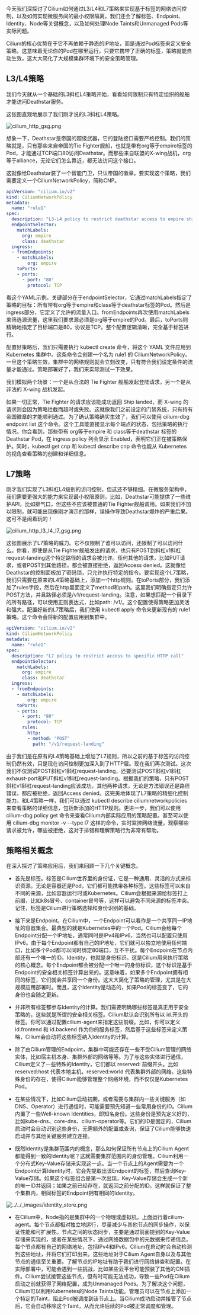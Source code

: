 今天我们深探讨了Cilium如何通过L3/L4和L7策略来实现基于标签的网络访问控制，以及如何实现微服务间的最小权限隔离。我们还会了解标签、Endpoint、Identity、Node等关键概念，以及如何处理Node Taints和Unmanaged Pods等实际问题。

Cilium的核心优势在于它不再依赖于静态的IP地址，而是通过Pod标签来定义安全策略。这意味着无论你的Pod在哪里运行，只要它携带了正确的标签，策略就能自动生效，这大大简化了大规模集群环境下的安全策略管理。

## L3/L4策略

我们今天就从一个基础的L3斜杠L4策略开始，看看如何限制只有特定组织的舰船才能访问Deathstar服务。

这张图直观地展示了我们刚才说的L3斜杠L4策略。

![cilium_http_gsg.png](assets/cilium_http_gsg.png)

想象一下，Deathstar是帝国的超级武器，它的登陆接口需要严格控制。我们的策略就是，只有那些来自帝国的Tie Fighter舰船，也就是带有org等于empire标签的Pod，才能通过TCP端口80访问Deathstar。而那些来自联盟的X-wing战机，org等于alliance，无论它们怎么靠近，都无法访问这个接口。

这就像给Deathstar装了一个智能门卫，只认帝国的徽章。要实现这个策略，我们需要定义一个CiliumNetworkPolicy，简称CNP。

```yaml
apiVersion: "cilium.io/v2"
kind: CiliumNetworkPolicy
metadata:
  name: "rule1"
spec:
  description: "L3-L4 policy to restrict deathstar access to empire ships only"
  endpointSelector:
    matchLabels:
      org: empire
      class: deathstar
  ingress:
  - fromEndpoints:
    - matchLabels:
        org: empire
    toPorts:
    - ports:
      - port: "80"
        protocol: TCP
```

看这个YAML示例。关键部分在于endpointSelector，它通过matchLabels指定了策略的目标：所有带有org等于empire和class等于deathstar标签的Pod。然后是ingress部分，它定义了允许的流量入口。fromEndpoints再次使用matchLabels来筛选源流量，这里我们要求源必须是org等于empire的Pod。最后，toPorts则精确地指定了目标端口是80，协议是TCP。整个配置逻辑清晰，完全基于标签进行。

配置好策略后，我们只需要执行 kubectl create 命令，将这个 YAML 文件应用到 Kubernetes 集群中。这条命令会创建一个名为 rule1 的 CiliumNetworkPolicy。一旦这个策略生效，集群中的网络规则就会立刻改变，只有符合我们设定条件的流量才能通过。策略部署好了，我们来实际测试一下效果。

我们模拟两个场景：一个是从合法的 Tie Fighter 舰船发起登陆请求，另一个是从非法的 X-wing 战机发起。

如果一切正常，Tie Fighter 的请求应该能成功返回 Ship landed，而 X-wing 的请求则会因为策略拦截而超时或失败。这就像我们之前设定的门禁系统，只有持有帝国徽章的才能顺利通过。为了确认策略确实生效了，我们可以使用 cilium-dbg endpoint list 这个命令。这个工具能直接显示每个端点的状态，包括策略的执行情况。你会看到，那些带有 org等于empire 和 class等于deathstar 标签的 Deathstar Pod，在 ingress policy 列会显示 Enabled，表明它们正在被策略保护。同时，kubectl get cnp 和 kubectl describe cnp 命令也能从 Kubernetes 的视角查看策略的创建和详细信息。

## L7策略

刚才我们实现了L3斜杠L4级别的访问控制，但这还不够精细。在微服务架构中，我们需要更强大的能力来实现最小权限原则。比如，Deathstar可能提供了一些维护API，比如排气口，但这些不应该被普通的Tie Fighter舰船调用。如果我们不加以限制，就可能出现像刚才演示的那样，误操作导致Deathstar爆炸的严重后果。这可不是闹着玩的！

![cilium_http_l3_l4_l7_gsg.png](https://docs.cilium.io/en/stable/_images/cilium_http_l3_l4_l7_gsg.png)

这张图展示了L7策略的威力。它不仅限制了谁可以访问，还限制了可以访问什么。你看，即使是从Tie Fighter舰船发出的请求，也只有POST到斜杠v1斜杠request-landing这个特定路径的请求会被允许。任何其他的请求，比如PUT请求，或者POST到其他路径，都会被直接拒绝，返回Access denied。这就像给Deathstar的控制面板加了密码锁，只允许执行特定的指令。要实现这个L7策略，我们只需要在原来的L4策略基础上，添加一个http规则。在toPorts部分，我们添加了rules字段，然后在http里面定义了method和path。这里我们明确指定只允许POST方法，并且路径必须是/v1/request-landing。注意，如果想匹配一个目录下的所有路径，可以使用正则表达式，比如path: /v1/。这个配置使得策略更加灵活和强大。配置好新的L7策略后，我们使用 kubectl apply 命令来更新现有的 rule1 策略。这个命令会将新的配置应用到集群中。

```yaml
apiVersion: "cilium.io/v2"
kind: CiliumNetworkPolicy
metadata:
  name: "rule1"
spec:
  description: "L7 policy to restrict access to specific HTTP call"
  endpointSelector:
    matchLabels:
      org: empire
      class: deathstar
  ingress:
  - fromEndpoints:
    - matchLabels:
        org: empire
    toPorts:
    - ports:
      - port: "80"
        protocol: TCP
      rules:
        http:
        - method: "POST"
          path: "/v1/request-landing"
```

由于我们是在原有的L4策略基础上增加了L7规则，所以之前的基于标签的访问控制仍然有效，只是现在访问控制更加深入到了HTTP层。现在我们再次测试。这次我们不仅测试POST斜杠v1斜杠request-landing，还要测试POST斜杠v1斜杠exhaust-port和PUT斜杠v1斜杠request-landing。根据我们的策略，只有POST斜杠v1斜杠request-landing应该成功。其他两种请求，无论是方法错误还是路径错误，都应被拒绝，返回Access denied。这完美地体现了L7策略的精细化控制能力。和L4策略一样，我们可以通过 kubectl describe ciliumnetworkpolicies 来查看策略的详细信息，包括新添加的HTTP规则。更进一步，我们可以使用 cilium-dbg policy get 命令来查看Cilium内部实际应用的策略配置。甚至可以使用 cilium-dbg monitor -v --type l7 这样的命令，实时监控网络流量，观察哪些请求被允许，哪些被拒绝，这对于排错和理解策略行为非常有帮助。

## 策略相关概念

在深入探讨了策略应用后，我们来回顾一下几个关键概念。

- 首先是标签。标签是Cilium世界里的身份证，它是一种通用、灵活的方式来标识资源。无论是容器还是Pod，它们都可能携带各种标签。这些标签可以来自不同的来源，比如容器运行时或Kubernetes。Cilium会根据来源给标签打上前缀，比如k8s冒号、container冒号等，这样可以避免不同来源的标签冲突。记住，标签是Cilium进行策略选择和身份识别的基础。

- 接下来是Endpoint。在Cilium中，一个Endpoint可以看作是一个共享同一IP地址的容器集合。最典型的就是Kubernetes中的一个Pod。Cilium会给每个Endpoint分配一个IP地址，通常同时是IPv4和IPv6，当然也可以配置只使用IPv6。由于每个Endpoint都有自己的IP地址，它们就可以独立地使用任何端口，比如多个Pod都可以同时绑定80端口，互不干扰。每个Endpoint在节点内部还有一个唯一的ID。Identity，也就是身份标识。这是Cilium用来执行策略的核心概念。每个Endpoint都会被分配一个唯一的身份标识，这个标识是基于Endpoint的安全相关标签计算出来的。这意味着，如果多个Endpoint拥有相同的标签，它们就会共享同一个身份。这大大简化了策略的管理，尤其是在大规模应用部署时。而且，这个Identity是动态的，如果Pod的标签变了，它的身份也会随之更新。

- 并非所有标签都参与Identity的计算。我们需要明确哪些标签是真正用于安全策略的，这些就是所谓的安全相关标签。Cilium默认会识别所有以 id.开头的标签。你可以通过配置cilium-agent来指定这些前缀。比如，你可以定义 id.frontend 和 id.backend 作为你的服务标签，然后基于这些标签来定义策略，Cilium会自动将这些标签纳入Identity的计算。

- 除了由Cilium管理的Endpoint，集群中可能还存在一些不受Cilium管理的网络实体，比如宿主机本身、集群外部的网络等等。为了与这些实体进行通信，Cilium定义了一些特殊的Identity，它们都以 reserved: 前缀开头。比如 reserved:host 代表本地主机，reserved:world 代表集群外部的网络。这些特殊身份的存在，使得Cilium能够管理整个网络环境，而不仅仅是Kubernetes Pod。

- 在某些情况下，比如Cilium启动初期，或者需要与集群内一些关键服务（如DNS、Operator）进行通信时，可能需要预先知道一些常用身份的ID。Cilium内置了一些Well-known Identities，即知名身份。这些身份是预先定义好的，比如kube-dns、core-dns、cilium-operator等。它们的ID是固定的，Cilium启动时会自动识别这些身份，无需额外的配置或查询，保证了Cilium能够快速启动并与其他关键服务建立连接。

- 既然Identity是集群范围内的概念，那么如何保证所有节点上的Cilium Agent都能得到一致的Identity呢？这就需要集群范围内的身份管理。Cilium利用一个分布式Key-Value存储来实现这一点。当一个节点上的Agent需要为一个Endpoint计算Identity时，它会先提取出该Endpoint的标签，然后查询Key-Value存储。如果这个标签组合是第一次出现，Key-Value存储会生成一个新的唯一ID并返回；如果之前已经存在，就返回之前分配的ID。这样就保证了整个集群内，相同标签的Endpoint拥有相同的Identity。


![../../_images/identity_store.png](https://docs.cilium.io/en/stable/_images/identity_store.png)

- 在Cilium中，Node指的是集群中的一个物理或虚拟机，上面运行着cilium-agent。每个节点都相对独立地运行，尽量减少与其他节点的同步操作，以保证性能和可扩展性。节点之间的状态同步，主要是通过前面提到的Key-Value存储来实现的，或者在某些情况下，通过网络数据包中的元数据来传递信息。每个节点都有自己的网络地址，包括IPv4和IPv6。Cilium在启动时会自动检测到这些地址，并将它们打印出来。这些地址对于Cilium Agent自身以及与其他节点的通信至关重要。了解节点的IP地址有助于我们进行网络排查和配置。在实际部署中，可能会遇到一些挑战，比如某些云平台可能预装了其他的CNI插件。Cilium尝试接管这些节点，但有时可能无法成功，导致一些Pod在Cilium启动之前就获得了网络配置，成为Unmanaged Pods。为了解决这个问题，Cilium可以利用Kubernetes的Node Taints功能。管理员可以在节点上添加一个特定的Taint，阻止Pod被调度到该节点上。当Cilium成功启动并接管了节点后，它会自动移除这个Taint，从而允许后续的Pod被正常调度和管理。